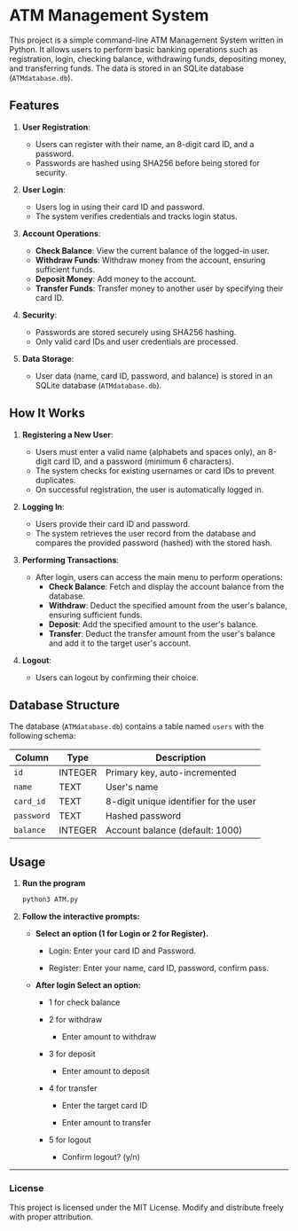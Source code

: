 # ATM Management System

This project is a simple command-line ATM Management System written in Python. It allows users to perform basic banking operations such as registration, login, checking balance, withdrawing funds, depositing money, and transferring funds. The data is stored in an SQLite database (`ATMdatabase.db`).

## Features

1. **User Registration**:
   - Users can register with their name, an 8-digit card ID, and a password.
   - Passwords are hashed using SHA256 before being stored for security.

2. **User Login**:
   - Users log in using their card ID and password.
   - The system verifies credentials and tracks login status.

3. **Account Operations**:
   - **Check Balance**: View the current balance of the logged-in user.
   - **Withdraw Funds**: Withdraw money from the account, ensuring sufficient funds.
   - **Deposit Money**: Add money to the account.
   - **Transfer Funds**: Transfer money to another user by specifying their card ID.

4. **Security**:
   - Passwords are stored securely using SHA256 hashing.
   - Only valid card IDs and user credentials are processed.

5. **Data Storage**:
   - User data (name, card ID, password, and balance) is stored in an SQLite database (`ATMdatabase.db`).

## How It Works

1. **Registering a New User**:
   - Users must enter a valid name (alphabets and spaces only), an 8-digit card ID, and a password (minimum 6 characters).
   - The system checks for existing usernames or card IDs to prevent duplicates.
   - On successful registration, the user is automatically logged in.

2. **Logging In**:
   - Users provide their card ID and password.
   - The system retrieves the user record from the database and compares the provided password (hashed) with the stored hash.

3. **Performing Transactions**:
   - After login, users can access the main menu to perform operations:
     - **Check Balance**: Fetch and display the account balance from the database.
     - **Withdraw**: Deduct the specified amount from the user's balance, ensuring sufficient funds.
     - **Deposit**: Add the specified amount to the user's balance.
     - **Transfer**: Deduct the transfer amount from the user's balance and add it to the target user's account.

4. **Logout**:
   - Users can logout by confirming their choice.

## Database Structure

The database (`ATMdatabase.db`) contains a table named `users` with the following schema:

| Column      | Type    | Description                            |
|-------------|---------|----------------------------------------|
| `id`        | INTEGER | Primary key, auto-incremented          |
| `name`      | TEXT    | User's name                            |
| `card_id`   | TEXT    | 8-digit unique identifier for the user |
| `password`  | TEXT    | Hashed password                        |
| `balance`   | INTEGER | Account balance (default: 1000)           |

## Usage

1. **Run the program**

   ```python
   python3 ATM.py
   ```

2. **Follow the interactive prompts:**
    - **Select an option (1 for Login or 2 for Register).**

        - Login: Enter your card ID and Password.

        - Register: Enter your name, card ID, password, confirm pass.

    - **After login Select an option:**
        - 1 for check balance
        
        - 2 for withdraw

            - Enter amount to withdraw

        - 3 for deposit

            - Enter amount to deposit

        - 4 for transfer

            - Enter the target card ID

            - Enter amount to transfer

        - 5 for logout

            - Confirm logout? (y/n)

---

### License

This project is licensed under the MIT License. Modify and distribute freely with proper attribution.